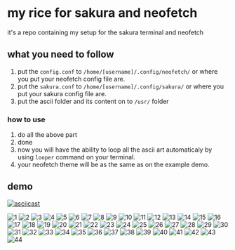 # my rice for sakura and neofetch

it's a repo containing my setup for the sakura terminal and neofetch

## what you need to follow

1. put the `config.conf` to `/home/[username]/.config/neofetch/` or where you put your neofetch config file are.
2. put the `sakura.conf` to `/home/[username]/.config/sakura/` or where you put your sakura config file are.
3. put the ascii folder and its content on to `/usr/` folder

### how to use

1. do all the above part
2. done
3. now you will have the ability to loop all the ascii art automaticaly by using `looper` command on your terminal.
4. your neofetch theme will be as the same as on the example demo.

## demo

[![asciicast](https://asciinema.org/a/kvIYKfWWprJeNAWB0E86Z7s7X.svg)](https://asciinema.org/a/kvIYKfWWprJeNAWB0E86Z7s7X)

![1](demo/01.png)
![2](demo/02.png)
![3](demo/03.png)
![4](demo/04.png)
![5](demo/05.png)
![6](demo/06.png)
![7](demo/07.png)
![8](demo/08.png)
![9](demo/09.png)
![10](demo/10.png)
![11](demo/11.png)
![12](demo/12.png)
![13](demo/13.png)
![14](demo/14.png)
![15](demo/15.png)
![16](demo/16.png)
![17](demo/17.png)
![18](demo/18.png)
![19](demo/19.png)
![20](demo/20.png)
![21](demo/21.png)
![22](demo/22.png)
![23](demo/23.png)
![24](demo/24.png)
![25](demo/25.png)
![26](demo/26.png)
![27](demo/27.png)
![28](demo/28.png)
![29](demo/29.png)
![30](demo/30.png)
![31](demo/31.png)
![32](demo/32.png)
![33](demo/33.png)
![34](demo/34.png)
![35](demo/35.png)
![36](demo/36.png)
![37](demo/37.png)
![38](demo/38.png)
![39](demo/39.png)
![40](demo/40.png)
![41](demo/41.png)
![42](demo/42.png)
![43](demo/43.png)
![44](demo/44.png)
